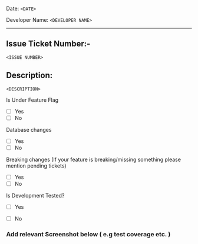 Date: `<DATE>`

Developer Name: `<DEVELOPER NAME>`

----

## Issue Ticket Number:- 
`<ISSUE NUMBER>`

## Description: 
`<DESCRIPTION>`


Is Under Feature Flag 
- [ ] Yes
- [ ] No

Database changes
- [ ] Yes
- [ ] No

Breaking changes (If your feature is breaking/missing something please mention pending tickets)
- [ ] Yes
- [ ] No

Is Development Tested?

- [ ] Yes
- [ ] No


### Add relevant Screenshot below ( e.g test coverage etc. )


